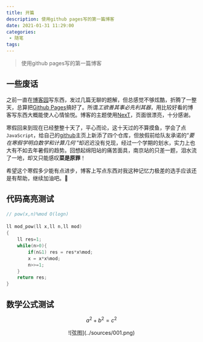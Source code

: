 ```yaml
---
title: 开篇
description: 使用github pages写的第一篇博客
date: 2021-01-31 11:29:00
categories:
 - 随笔
tags:
---
```

> 使用github pages写的第一篇博客
## 一些废话
之前一直在[博客园](https://www.cnblogs.com/DinoMax/)写东西，发过几篇无聊的题解，但总感觉不够炫酷，折腾了一整天，总算把[Github Pages](https://pages.github.com/)搞好了。所谓*工欲善其事必先利其器*，用比较好看的博客写东西大概能使人心情愉悦。博客的主题使用[NexT](http://theme-next.simpleyyt.com/)，页面很漂亮，十分感谢。

寒假回来到现在已经整整十天了，平心而论，这十天过的不算摸鱼，学会了点`JavaScript`，给自己的[github](https://github.com/DinoMax00)主页上新添了四个仓库，但放假前给队友承诺的“*要在寒假学明白数学和计算几何*  ”却迟迟没有兑现，经过一个学期的划水，实力上也大有不如去年暑假的趋势。回想起绵阳站的痛苦面具，南京站的只差一题，泪水流了一地，却又只能感叹**菜是原罪**！

希望这个寒假多少能有点进步，博客上写点东西对我这种记忆力极差的选手应该还是有帮助，继续加油吧。🚩

## 代码高亮测试

```C++
// pow(x,n)%mod O(logn)

ll mod_pow(ll x,ll n,ll mod)
{
    ll res=1;
    while(n>0){
        if(n&1) res = res*x%mod;
        x = x*x%mod;
        n>>=1;
    }
    return res;
}
```

## 数学公式测试
$$a^2+b^2=c^2$$

<div align=center> ![弦图](../sources/001.png)
